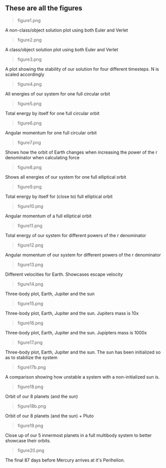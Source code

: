 ## These are all the figures

>figure1.png

A non-class/object solution plot using both Euler and Verlet

>figure2.png

A class/object solution plot using both Euler and Verlet

>figure3.png

A plot showing the stability of our solution for four different timesteps. N is scaled accordingly

>figure4.png

All energies of our system for one full circular orbit

>figure5.png

Total energy by itself for one full circular orbit

>figure6.png

Angular momentum for one full circular orbit

>figure7.png

Shows how the orbit of Earth changes when increasing the power of the r denominator when calculating force

>figure8.png

Shows all energies of our system for one full elliptical orbit

>figure9.png

Total energy by itself for (close to) full elliptical orbit

>figure10.png

Angular momentum of a full elliptical orbit

>figure11.png

Total energy of our system for different powers of the r denominator

>figure12.png

Angular momentum of our system for different powers of the r denominator

>figure13.png

Different velocities for Earth. Showcases escape velocity

>figure14.png

Three-body plot, Earth, Jupiter and the sun

>figure15.png

Three-body plot, Earth, Jupiter and the sun. Jupiters mass is 10x

>figure16.png

Three-body plot, Earth, Jupiter and the sun. Jupipters mass is 1000x

>figure17.png

Three-body plot, Earth, Jupiter and the sun. The sun has been initialized so as to stabilize the system

>figure17b.png

A comparison showing how unstable a system with a non-initialized sun is.

>figure18.png

Orbit of our 8 planets (and the sun)

>figure18b.png

Orbit of our 8 planets (and the sun) + Pluto

>figure19.png

Close up of our 5 innermost planets in a full multibody system to better showcase their orbits.

>figure20.png

The final 87 days before Mercury arrives at it's Perihelion.

